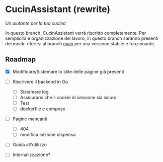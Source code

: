 # CucinAssistant (rewrite)

_Un aiutante per la tua cucina_

In questo branch, CucinAssistant verrà riscritto completamente.
Per semplicità e organizzazione del lavoro, in questo branch saranno presenti dei mock: riferirsi al branch [main](https://github.com/gianluparri03/cucinassistant/tree/main)
per una versione stabile e funzionante.

## Roadmap

- [X] Modificare/Sistemare lo stile delle pagine già presenti

- [ ] Riscrivere il backend in Go
    - [ ] Sistemare log
    - [ ] Assicurarsi che il cookie di sessione sia sicuro
    - [ ] Test
    - [ ] dockerfile e compose

- [ ] Pagine mancanti
    - [ ] 404
    - [ ] modifica sezione dispensa

- [ ] Guida all'utilizzo

- [ ] Internalizzazione?
